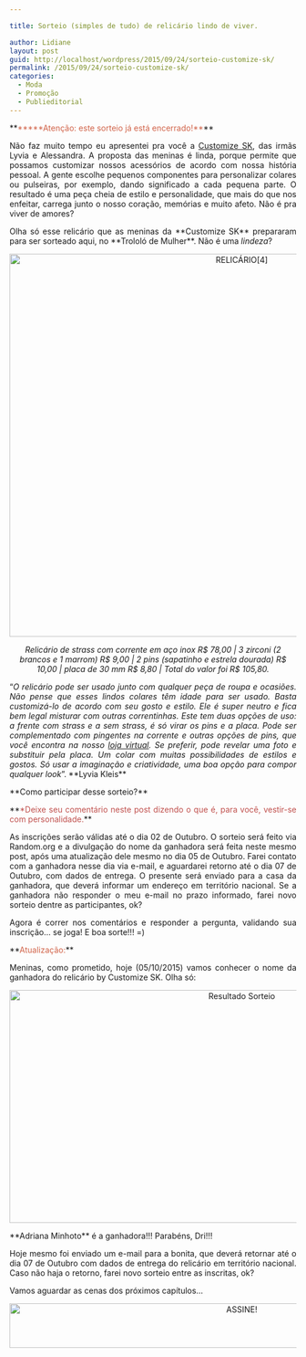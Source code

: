 ```yaml
---

title: Sorteio (simples de tudo) de relicário lindo de viver.

author: Lidiane
layout: post
guid: http://localhost/wordpress/2015/09/24/sorteio-customize-sk/
permalink: /2015/09/24/sorteio-customize-sk/
categories:
  - Moda
  - Promoção
  - Publieditorial
---
```

<p align="justify">
  **<span style="color: #d16349;">*****Atenção: este sorteio já está encerrado!**</span>**
</p>

<p align="justify">
  Não faz muito tempo eu apresentei pra você a <a href="http://www.trololodemulher.com.br/2015/08/18/sorelle-kleis/" target="_blank">Customize SK</a>, das irmãs Lyvia e Alessandra. A proposta das meninas é linda, porque permite que possamos customizar nossos acessórios de acordo com nossa história pessoal. A gente escolhe pequenos componentes para personalizar colares ou pulseiras, por exemplo, dando significado a cada pequena parte. O resultado é uma peça cheia de estilo e personalidade, que mais do que nos enfeitar, carrega junto o nosso coração, memórias e muito afeto. Não é pra viver de amores?
</p>

<p align="justify">
  Olha só esse relicário que as meninas da **Customize SK** prepararam para ser sorteado aqui, no **Trololó de Mulher**. Não é uma <em>lindeza</em>?
</p>

<p align="center">
  <a href="http://www.trololodemulher.com.br/blog/wp-content/uploads/2015/09/RELICÁRIO4.jpg"><img class="alignnone size-full wp-image-11514" src="http://www.trololodemulher.com.br/blog/wp-content/uploads/2015/09/RELICÁRIO4.jpg" alt="RELICÁRIO[4]" width="800" height="671" /></a>
</p>

<p align="center">
  <em>Relicário de strass com corrente em aço inox R$ 78,00 | 3 zirconi (2 brancos e 1 marrom) R$ 9,00 | 2 pins (sapatinho e estrela dourada) R$ 10,00 | placa de 30 mm R$ 8,80 | Total do valor foi R$ 105,80.</em>
</p>

<p align="justify">
  “<em>O relicário pode ser usado junto com qualquer peça de roupa e ocasiões. Não pense que esses lindos colares têm idade para ser usado. Basta customizá-lo de acordo com seu gosto e estilo. Ele é super neutro e fica bem legal misturar com outras correntinhas. Este tem duas opções de uso: a frente com strass e a sem strass, é só virar os pins e a placa. Pode ser complementado com pingentes na corrente e outras opções de pins, que você encontra na nosso </em><a href="www.customiesk.com.br" target="_blank"><em>loja virtual</em></a><em>. Se preferir, pode revelar uma foto e substituir pela placa. Um colar com muitas possibilidades de estilos e gostos. Só usar a imaginação e criatividade, uma boa opção para compor qualquer look</em>”. **Lyvia Kleis**
</p>

<p align="justify">
  **Como participar desse sorteio?**
</p>

<p align="justify">
  **<span style="color: #c0504d;">*Deixe seu comentário neste post dizendo o que é, para você, vestir-se com personalidade.</span>**
</p>

<p align="justify">
  As inscrições serão válidas até o dia 02 de Outubro. O sorteio será feito via Random.org e a divulgação do nome da ganhadora será feita neste mesmo post, após uma atualização dele mesmo no dia 05 de Outubro. Farei contato com a ganhadora nesse dia via e-mail, e aguardarei retorno até o dia 07 de Outubro, com dados de entrega. O presente será enviado para a casa da ganhadora, que deverá informar um endereço em território nacional. Se a ganhadora não responder o meu e-mail no prazo informado, farei novo sorteio dentre as participantes, ok?
</p>

<p align="justify">
  Agora é correr nos comentários e responder a pergunta, validando sua inscrição… se joga! E boa sorte!!! =)
</p>

<p align="justify">
  **<span style="color: #d16349;">Atualização:</span>**
</p>

<p align="justify">
  Meninas, como prometido, hoje (05/10/2015) vamos conhecer o nome da ganhadora do relicário by Customize SK. Olha só:
</p>

<p align="center">
  <a href="http://www.trololodemulher.com.br/blog/wp-content/uploads/2015/10/Resultado-Sorteio.jpg"><img class="alignnone size-full wp-image-11554" src="http://www.trololodemulher.com.br/blog/wp-content/uploads/2015/10/Resultado-Sorteio.jpg" alt="Resultado Sorteio" width="800" height="408" /></a>
</p>

<p align="justify">
  **Adriana Minhoto** é a ganhadora!!! Parabéns, Dri!!!
</p>

<p align="justify">
  Hoje mesmo foi enviado um e-mail para a bonita, que deverá retornar até o dia 07 de Outubro com dados de entrega do relicário em território nacional. Caso não haja o retorno, farei novo sorteio entre as inscritas, ok?
</p>

<p align="justify">
  Vamos aguardar as cenas dos próximos capítulos…
</p>

<p align="center">
  <a href="http://feedburner.google.com/fb/a/mailverify?uri=blogBichaFemea&loc=en_US" target="_blank"><img class="alignnone size-full wp-image-10439" src="http://www.trololodemulher.com.br/blog/wp-content/uploads/2014/09/ASSINE.png" alt="ASSINE!" width="800" height="78" /></a>
</p>